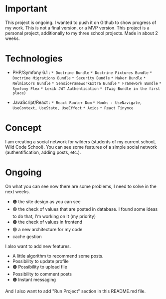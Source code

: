 # Important

This project is ongoing. I wanted to push it on Github to show progress of my work. This is not a final version, or a MVP version.
This project is a personal project, additionally to my three school projects. Made in about 2 weeks.

# Technologies 

* PHP/Symfony 6.1 :
`* Doctrine Bundle`
`* Doctrine Fixtures Bundle`
`* Doctrine Migrations Bundle`
`* Security Bundle` 
`* Maker Bundle`
`* NelmioCors Bundle`
`* SensioFrameworkExtra Bundle`
`* Framework Bundle`
`* Symfony Flex`
`* Lexik JWT Authentication`
`* (Twig Bundle in the first place)`

* JavaScript/React : 
`* React Router Dom`
`* Hooks : UseNavigate, UseContext, UseState, UseEffect`
`* Axios`
`* React Tinymce`

# Concept

I am creating a social network for wilders (students of my current school, Wild Code School). You can see some features of a simple social network (authentification, adding posts, etc.).

# Ongoing

On what you can see now there are some problems, I need to solve in the next weeks.

- 🟠 the site design as you can see
- 🟢 the check of values that are posted in database. I found some ideas to do that, I'm working on It (my priority)
- 🟠 the check of values in frontend
- 🟢 a new architecture for my code
- cache gestion

I also want to add new features.

- A little algorithm to recommend some posts.
- Possibility to update profile
- 🟠 Possibility to upload file
- Possibility to comment posts
- 🟠 Instant messaging 

And I also want to add "Run Project" section in this README.md file.
